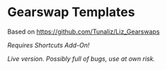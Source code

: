 # Gearswap Templates

Based on https://github.com/Tunaliz/Liz_Gearswaps

*Requires Shortcuts Add-On!*

*Live version. Possibly full of bugs, use at own risk.*
